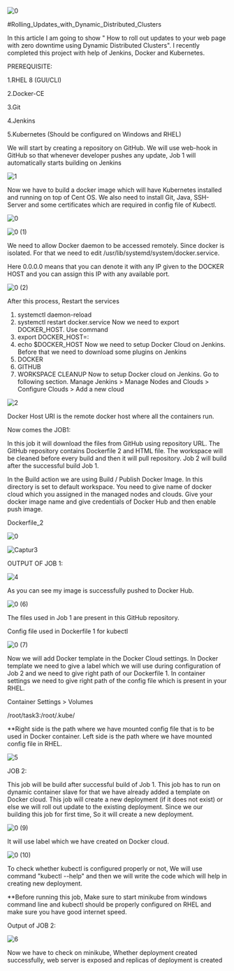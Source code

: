 ![0](https://user-images.githubusercontent.com/64473684/85363166-d4708d80-b53d-11ea-9b01-6ce997df3f02.jpg)

#Rolling_Updates_with_Dynamic_Distributed_Clusters

In this article I am going to show " How to roll out updates to your web page with zero downtime using Dynamic Distributed Clusters". I recently completed this project with help of Jenkins, Docker and Kubernetes.

PREREQUISITE:

1.RHEL 8 (GUI/CLI)

2.Docker-CE

3.Git

4.Jenkins

5.Kubernetes (Should be configured on Windows and RHEL)

We will start by creating a repository on GitHub. We will use web-hook in GitHub so that whenever developer pushes any update, Job 1 will automatically starts building on Jenkins

![1](https://user-images.githubusercontent.com/64473684/85364323-84df9100-b540-11ea-8c26-52200f192d28.PNG)

Now we have to build a docker image which will have Kubernetes installed and running on top of Cent OS. We also need to install Git, Java, SSH-Server and some certificates which are required in config file of Kubectl.


![0](https://user-images.githubusercontent.com/64473684/85364844-a8570b80-b541-11ea-89d0-b75d4d91681e.png)

![0 (1)](https://user-images.githubusercontent.com/64473684/85364852-abea9280-b541-11ea-925e-b796b37a3db8.png)

We need to allow Docker daemon to be accessed remotely. Since docker is isolated. For that we need to edit /usr/lib/systemd/system/docker.service.

Here 0.0.0.0 means that you can denote it with any IP given to the DOCKER HOST and you can assign this IP with any available port.


![0 (2)](https://user-images.githubusercontent.com/64473684/85364863-b3aa3700-b541-11ea-982e-033dc6b8b9d1.png)

After this process, Restart the services
1.	systemctl daemon-reload
2.	systemctl restart docker.service
Now we need to export DOCKER_HOST. Use command
1.	export DOCKER_HOST=<your IP address>:<port you assigned>
2.	echo $DOCKER_HOST
Now we need to setup Docker Cloud on Jenkins. Before that we need to download some plugins on Jenkins
1.	DOCKER
2.	GITHUB
3.	WORKSPACE CLEANUP
Now to setup Docker cloud on Jenkins. Go to following section.
Manage Jenkins > Manage Nodes and Clouds > Configure Clouds > Add a new cloud
  
  ![2](https://user-images.githubusercontent.com/64473684/85367016-1271af80-b546-11ea-9f1f-d89ecc62b3cf.PNG)
  
Docker Host URI is the remote docker host where all the containers run.

Now comes the JOB1:

In this job it will download the files from GitHub using repository URL. The GitHub repository contains Dockerfile 2 and HTML file. The workspace will be cleaned before every build and then it will pull repository. Job 2 will build after the successful build Job 1.

In the Build action we are using Build / Publish Docker Image. In this directory is set to default workspace. You need to give name of docker cloud which you assigned in the managed nodes and clouds. Give your docker image name and give credentials of Docker Hub and then enable push image.

Dockerfile_2

![0](https://user-images.githubusercontent.com/64473684/85367280-99268c80-b546-11ea-92bf-d6048bcb8c5b.png)

![Captur3](https://user-images.githubusercontent.com/64473684/85367867-b871e980-b547-11ea-8520-89d60ad62941.PNG)

OUTPUT OF JOB 1:

![4](https://user-images.githubusercontent.com/64473684/85368046-1ef70780-b548-11ea-841a-e861d05d8e4d.PNG)

As you can see my image is successfully pushed to Docker Hub.

![0 (6)](https://user-images.githubusercontent.com/64473684/85368268-9167e780-b548-11ea-81be-366c924e1590.png)

The files used in Job 1 are present in this GitHub repository.

Config file used in Dockerfile 1 for kubectl


![0 (7)](https://user-images.githubusercontent.com/64473684/85369246-5e265800-b54a-11ea-8409-171711e3b9d8.png)

Now we will add Docker template in the Docker Cloud settings. In Docker template we need to give a label which we will use during configuration of Job 2 and we need to give right path of our Dockerfile 1. In container settings we need to give right path of the config file which is present in your RHEL.

Container Settings > Volumes

/root/task3:/root/.kube/

**Right side is the path where we have mounted config file that is to be used in Docker container. Left side is the path where we have mounted config file in RHEL.

![5](https://user-images.githubusercontent.com/64473684/85369552-e99fe900-b54a-11ea-8881-750901bfeade.PNG)

JOB 2:

This job will be build after successful build of Job 1. This job has to run on dynamic container slave for that we have already added a template on Docker cloud. This job will create a new deployment (if it does not exist) or else we will roll out update to the existing deployment. Since we our building this job for first time, So it will create a new deployment.

![0 (9)](https://user-images.githubusercontent.com/64473684/85369821-6b901200-b54b-11ea-824b-b06797b4d8c0.png)

It will use label which we have created on Docker cloud.

![0 (10)](https://user-images.githubusercontent.com/64473684/85370469-64b5cf00-b54c-11ea-90b5-d30296c5d6a8.png)

To check whether kubectl is configured properly or not, We will use command "kubectl --help" and then we will write the code which will help in creating new deployment.

**Before running this job, Make sure to start minikube from windows command line and kubectl should be properly configured on RHEL and make sure you have good internet speed.

Output of JOB 2:

![6](https://user-images.githubusercontent.com/64473684/85371049-4ef4d980-b54d-11ea-90cf-4d1f82855d40.PNG)

Now we have to check on minikube, Whether deployment created successfully, web server is exposed and replicas of deployment is created





















